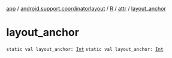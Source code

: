 [app](../../../index.md) / [android.support.coordinatorlayout](../../index.md) / [R](../index.md) / [attr](index.md) / [layout_anchor](./layout_anchor.md)

# layout_anchor

`static val layout_anchor: `[`Int`](https://kotlinlang.org/api/latest/jvm/stdlib/kotlin/-int/index.html)
`static val layout_anchor: `[`Int`](https://kotlinlang.org/api/latest/jvm/stdlib/kotlin/-int/index.html)